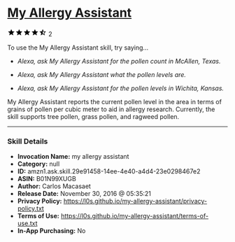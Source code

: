 # [My Allergy Assistant](http://alexa.amazon.com/#skills/amzn1.ask.skill.29e91458-14ee-4e40-a4d4-23e0298467e2)
![4.5 stars](../../images/ic_star_black_18dp_1x.png)![4.5 stars](../../images/ic_star_black_18dp_1x.png)![4.5 stars](../../images/ic_star_black_18dp_1x.png)![4.5 stars](../../images/ic_star_black_18dp_1x.png)![4.5 stars](../../images/ic_star_half_black_18dp_1x.png) 2

To use the My Allergy Assistant skill, try saying...

* *Alexa, ask My Allergy Assistant for the pollen count in McAllen, Texas.*

* *Alexa, ask My Allergy Assistant what the pollen levels are.*

* *Alexa, ask My Allergy Assistant for the pollen levels in Wichita, Kansas.*

My Allergy Assistant reports the current pollen level in the area in terms of grains of pollen per cubic meter to aid in allergy research. Currently, the skill supports tree pollen, grass pollen, and ragweed pollen.

***

### Skill Details

* **Invocation Name:** my allergy assistant
* **Category:** null
* **ID:** amzn1.ask.skill.29e91458-14ee-4e40-a4d4-23e0298467e2
* **ASIN:** B01N99XUGB
* **Author:** Carlos Macasaet
* **Release Date:** November 30, 2016 @ 05:35:21
* **Privacy Policy:** https://l0s.github.io/my-allergy-assistant/privacy-policy.txt
* **Terms of Use:** https://l0s.github.io/my-allergy-assistant/terms-of-use.txt
* **In-App Purchasing:** No
